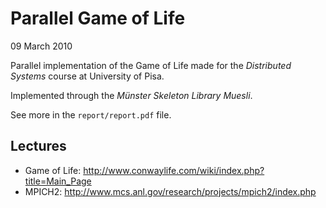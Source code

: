 # Parallel Game of Life

09 March 2010

Parallel implementation of the Game of Life made for the *Distributed Systems* 
course at University of Pisa.

Implemented through the *Münster Skeleton Library Muesli*.

See more in the `report/report.pdf` file.

## Lectures

- Game of Life: http://www.conwaylife.com/wiki/index.php?title=Main_Page
- MPICH2: http://www.mcs.anl.gov/research/projects/mpich2/index.php
